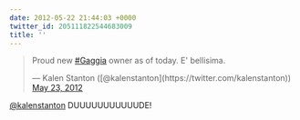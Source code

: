```yaml
---
date: 2012-05-22 21:44:03 +0000
twitter_id: 205111822544683009
title: ''
---
```


<blockquote class="twitter-tweet"><p lang="en" dir="ltr">Proud new <a href="https://twitter.com/hashtag/Gaggia?src=hash&amp;ref_src=twsrc%5Etfw">#Gaggia</a> owner as of today. E&#39; bellisima.</p>&mdash; Kalen Stanton ([@kalenstanton](https://twitter.com/kalenstanton)) <a href="https://twitter.com/kalenstanton/status/205107257585831938?ref_src=twsrc%5Etfw">May 23, 2012</a></blockquote>
<script async src="https://platform.twitter.com/widgets.js" charset="utf-8"></script>

[@kalenstanton](https://twitter.com/kalenstanton) DUUUUUUUUUUUDE!
